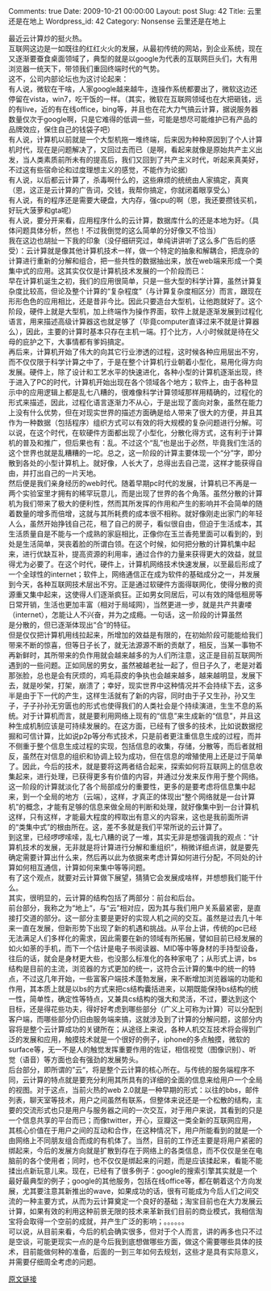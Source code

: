 Comments: true
Date: 2009-10-21 00:00:00
Layout: post
Slug: 42
Title: 云里还是在地上
Wordpress_id: 42
Category: Nonsense
云里还是在地上

  
最近云计算炒的挺火热。  
互联网这边是一如既往的红红火火的发展，从最初传统的网站，到企业系统，现在又逐渐要蚕食桌面领域了，典型的就是以google为代表的互联网巨头们，大有用浏览器一统天下，带领我们重回终端时代的气势。  
这不，公司内部论坛也为这讨论起来：  
有人说，微软在干啥，人家google越来越牛，连操作系统都要出了，微软这边还停留在vista，win7，吃干饭的一样。（其实，微软在互联网领域也在大把砸钱，远的有live，近的有在线office，bing等，并且也在花大力气搞云计算，据说服务器数量仅次于google啊，只是它难得的低调一些，可能是想尽可能维护已有产品的品牌效应，保住自己的钱袋子吧）  
有人说，计算机以前就是一个大型机拖一堆终端，后来因为种种原因到了个人计算机时代，现在是问题解决了，又回过去而已（是啊，看起来就像是原始共产主义出发，当人类素质前所未有的提高后，我们又回到了共产主义时代，听起来真美好，不过这有些宿命论和过度理想主义的感觉，不能作为论据）  
有人说，以后都云计算了，杀毒啊什么的，这些麻烦的统统由人家搞定，真爽（恩，这正是云计算的广告词，交钱，我帮你搞定，你就闭着眼享受么）  
有人说，有的程序还是需要大硬盘，大内存，强cpu的啊（恩，我还要攒钱买机，好玩大菠萝和gta呢）  
有人说，要分开来看，应用程序什么的云计算，数据库什么的还是本地为好。（具体问题具体分析，然也！不过我倒觉的这么简单的分好像又不恰当）  
我在这边也胡扯一下我的印象（没仔细研究过，单纯讲讲听了这么多广告后的感受）：云计算就是像其他计算机技术一样，做一个特定的抽象和解耦合，把庞杂的计算进行重新的分解和组合，把一些共性的数据抽出来，放在web端来形成一个类集中式的应用。这其实仅仅是计算机技术发展的一个阶段而已：  
早在计算机诞生之初，我们的应用很简单，只是一些大型的科学计算，虽然计算复杂度比较高，但论及整个计算的“复杂程度”（与计算复杂度相区分）而言，跟现在形形色色的应用相比，还是昔非今比。因此只要造台大型机，让他跑就好了。这个阶段，硬件上就是大型机，加上终端作为操作界面，软件上就是逐渐发展到过程化语言，用来描述高级计算器这也就足够了（毕竟computer直译过来不就是计算器么），因此，主要的计算时基本只存在主机一端。打个比方，人小时候就是待在父母的庇护之下，大事情都有爹妈搞定。  
再后来，计算机开始了伟大的向其它行业渗透的过程，这时候各种应用层出不穷，而不仅仅限于科学计算之中了，于是在整个计算机行业朝着小型化，易用化得方向发展。硬件上，除了设计和工艺水平的快速进化，各种小型的计算机逐渐出现，终于进入了PC的时代，计算机开始出现在各个领域各个地方；软件上，由于各种显示中的应用逻辑上都是乱七八糟的，很难像科学计算领域那样用精确的，过程化的形式来描述，因此，过程化语言逐渐力不从心，于是出现了面向对象，虽然在能力上没有什么优势，但在对现实世界的描述方面确是给人带来了很大的方便，并且其作为一种数据（包括程序）组织方式可以有效的将大规模的复杂问题进行分解。可以说，在这个时代，在软硬件方面都出现了小型化，分散化得方式，这有利于计算机的普及和推广，但后果也有：乱。不过这个“乱”也是出于必然，毕竟我们生活的这个世界也就是乱糟糟的一坨。总之，这一阶段的计算主要体现一个“分”字，即分散到各处的小型计算机上。就好像，人长大了，总得出去自己混，这样才能获得自由，并打出自己的一片天地。  
然后便是我们亲身经历的web时代。随着早期pc时代的发展，计算机已不再是一两个实验室里才拥有的稀罕玩意儿，而是出现了世界的各个角落。虽然分散的计算机为我们带来了极大的便利性，然而其所发挥的作用和产生的影响并不会简单的随着数量的增多而倍增，这就与其所耗费的成本很不相称。就好像刚走出家门的年轻人么，虽然开始挣钱自己花，租了自己的房子，看似很自由，但迫于生活成本，其生活质量自是不能与一个成熟的家庭相比，正像你在玉兰香苑里面可以看到的，到处是生活简单，哭丧着脸的所谓白领。在这个时候，如何把分散的计算机集中起来，进行优缺互补，提高资源的利用率，通过合作的力量来获得更大的效益，就显得尤为必要了。在这个时代，硬件上，计算机网络技术快速发展，以至最后形成了一个全球性的internet；软件上，网络通信正在成为软件的基础成分之一，并发展到今天，各种互联网技术层出不穷。正是通过软硬件方面得联网化，使得分散的资源重又集中起来，这使得人们逐渐疯狂。正如男女同居后，可以有效的降低租房等日常开销，生活也更加丰富（相对于局域网），当然更进一步，就是共产共妻喽（internet），怎能让人不兴奋，并为之成瘾。一句话，这一阶段的计算虽然  
是分散的，但已逐渐体现出“合“的特征。  
但是仅仅把计算机用线拉起来，所增加的效益是有限的，在初始阶段可能能给我们带来不断的惊喜，但等日子长了，就无法源源不断的贡献了，相反，当某一事物不再新鲜时，其所带来的负作用就会越来越多的为人们所注意，这正是目前互联网所遇到的一些问题。正如同居的男女，虽然被越老扯一起了，但日子久了，老是对着那张脸，总也是会有厌烦的，鸡毛蒜皮的争执也会越来越多，越来越明显，发展下去，就是吵架，打架，崩溃了；幸好，现实世界中这种情况并不会持续下去，这多半是由于下一代的产生，这样生活就有了新的内容，同时由于子又生孙，孙又生子，子子孙孙无穷匮也的形式也使得我们的人类社会是个持续演进，生生不息的系统。对于计算机而言，就是要利用网络上现有的“信息”来生成新的“信息”，并且这种生成机制应该是可持续发展的。在这方面，已经有了很多的技术，比如说数据挖掘和可信计算，比如说p2p等分布式技术，只是前者更注重信息生成的过程，而并不侧重于整个信息生成过程的实现，包括信息的收集，存储，分散等，而后者就相反，虽然在对信息的组织和协调上较为成功，但在信息的增殖使用上还是过于简单了。因此，今后的技术，就是要将这两者结合起来，探索如何将互联网上的信息收集起来，进行处理，已获得更多有价值的内容，并通过分发来反作用于整个网络。这一阶段的计算就淡化了各个局部成分的重要性，更多的是要考虑将信息集中起来，到一个全局的地方（云端），这样，才真正的体现出“整个网络就是一台计算机”的概念，才能有足够的信息来做全局的判断和处理，就好像集中到一台计算机这样，只有这样，才能最大程度的榨取出有意义的内容来，这也是我前面所讲的“类集中式”的根由所在。这，差不多就是我们平常所说的云计算了。  
到这里，已经啰啰嗦嗦，乱七八糟的说了一堆，其实无非是想强调我的观点：“计算机技术的发展，无非就是将计算进行分解和重组织”，稍微详细点讲，就是要先确定需要计算出什么来，然后再以此为依据来考虑计算如何进行分配，不同处的计算如何相互通信，计算如何来集中等等问题。  
有了这个观点，就要对云计算做下展望，猜猜它会发展成啥样，并想想我们能干什么。  
其实，很明显的，云计算的结构包括了两部分：前台和后台。  
前台部分，我称之为“地上“，与“云”相对应，因为其与我们用户关系最紧密，是直接打交道的部分。这一部分主要是更好的实现人机之间的交互。虽然是过去几十年来一直在发展，但新形势下出现了新的机遇和挑战。从平台上讲，传统的pc已经无法满足人们多样化的需求，因此需要在新的领域有所拓展，譬如目前已经发展的如火如荼的手机，而下一个估计是电子书阅读器、MID等中等身材的手持型设备，往后的话，就会是身材更大些，也没那么标准化的各种家电了；从形式上讲，bs结构是目前的主流，浏览器的方式更加的统一，这符合云计算的集中的统一的特点，不过这几年开始，一些富客户端技术蓬勃发展，来不断增加浏览器端的功能和作用，其本质上就是以bs的方式来把cs结构囊括进来，以期既能保持bs结构的统一性，简单性，确定性等特点，又兼具cs结构的强大和灵活，不过，要达到这个目标，还是得花些功夫，得好好考虑到哪些部分（广义上可称为计算）可以分配到客户端，而哪些部分仍旧由服务端来搞，这就涉及到了计算的分解问题，这部分内容将是整个云计算成功的关键所在；从途径上来说，各种人机交互技术将会得到广泛的发展和应用，触摸技术就是一个很好的例子，iphone的多点触摸，微软的surface等，无一不是人的触觉发挥重要作用的佐证，相信视觉（图像识别）、听觉（语音）等方面也会有强劲的发展势头。  
后台部分，即所谓的”云“，将是整个云计算的核心所在。与传统的服务端程序不同，云计算的特点就是要充分利用其所具有的详细的全面的信息来给用户一个全局的视图。对于这点，当前火热的web 2.0就是一种早期的形式：以往的bbs，邮件列表，聊天室等技术，用户之间虽然有联系，但整体来说还是一个松散的结构，主要的交流形式也只是用户与服务器之间的一次交互，对于用户来说，其看到的只是一个信息共享的平台而已；而像twitter，开心，豆瓣这一类全新的互联网应用，其核心价值在于用户之间的互动和合作，在这种情况下，用户所能看到的就是一个由网络上不同朋友组合而成的有机体了。当然，目前的工作还主要是将用户紧密的绑起来，今后的发展方向就是扩散到存在于网络上的各类信息，而不仅仅是坐在电脑前的各个使用者；同时，也不仅仅是绑起来的问题，而是应该揉起来，看能不能揉出点新玩意儿来。现在，已经有了很多例子：google的搜索引擎其实就是一个最好最典型的例子；google的其他服务，包括在线office等，都在朝着这个方向发展，尤其要注意其新推出的wave，如果成功的话，很有可能成为今后人们之间交流的一种主要方式，从而为云计算奠定一个良好的基础；淘宝目前也在大力发展云计算，如果有效的利用这种前景无限的技术来革新我们目前的商业模式，我相信淘宝将会取得一个空前的成就，并产生广泛的影响；。。。。。。  
可以说，从目前来看，今后的机会确实很多，但对于个人而言，讲的再多也只不过是空谈，可能更现实一点的是今后我到底想做哪些方面，做这个需要哪些具体的技术，目前能做何种的准备，后面的一到三年如何去规划，这些才是具有实际意义，并需要仔细周全考虑的问题。  


[原文链接](http://lw02nju.blog.163.com/blog/static/11160279200972611828685/)

